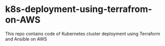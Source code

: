# k8s-deployment-using-terrafrom-on-AWS
This repo contains code of Kubernetes cluster deployment using Terraform and Ansible on AWS
